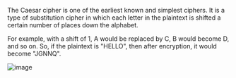 The Caesar cipher is one of the earliest known and simplest ciphers. It is a type of substitution cipher in which each letter in the plaintext is shifted a certain number of places down the alphabet. 

For example, with a shift of 1, A would be replaced by C, B would become D, and so on.
So, if the plaintext is "HELLO", then after encryption, it would become "JGNNQ". 

![image](https://www2.seas.gwu.edu/~simhaweb/cs1111/classwork/module14/figures/caesarpicture.PNG)
